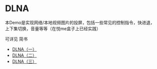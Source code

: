 # DLNA
本Demo是实现网络/本地视频图片的投屏，包括一些常见的控制指令，快进退，上下集切换，音量等等（在悦me盒子上已经实践）

可详见
简书
- [DLNA（一）](https://www.jianshu.com/p/afecbcf2c496)
- [DLNA（二）](https://www.jianshu.com/p/d0dd4d0246dc)
- [DLNA（三）](https://www.jianshu.com/p/ef258694b589)
